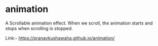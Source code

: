 # animation

A Scrollable animation effect.
When we scroll, the animation starts and stops when scrolling is stopped.

Link:- https://pranavkushawaha.github.io/animation/

